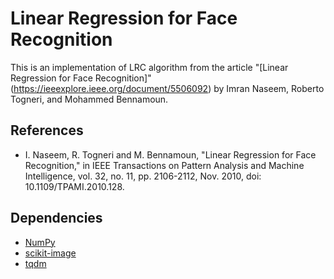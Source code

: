 # Linear Regression for Face Recognition
This is an implementation of LRC algorithm from the article "[Linear Regression for Face Recognition]"(https://ieeexplore.ieee.org/document/5506092) by Imran Naseem, Roberto Togneri, and Mohammed Bennamoun.

## References
- I. Naseem, R. Togneri and M. Bennamoun, "Linear Regression for Face Recognition," in IEEE Transactions on Pattern Analysis and Machine Intelligence, vol. 32, no. 11, pp. 2106-2112, Nov. 2010, doi: 10.1109/TPAMI.2010.128.

## Dependencies
- [NumPy](https://numpy.org/)
- [scikit-image](https://scikit-image.org/)
- [tqdm](https://tqdm.github.io/)
